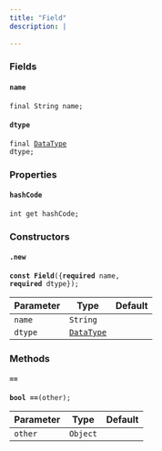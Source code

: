 ```yaml
---
title: "Field"
description: |
  
---
```



### Fields
#### `name`
<code>final String name;</code>


#### `dtype`
<code>final [DataType] dtype;</code>


### Properties
#### `hashCode`
<code>int get hashCode;</code>


### Constructors
#### `.new`
<code><strong>const Field</strong>({<strong>required</strong> name, <strong>required</strong> dtype});</code>


Parameter|Type|Default|
-|-|-|
`name`|<code>String</code>||
`dtype`|<code>[DataType]</code>||
### Methods
#### `==`
<code><strong>bool ==</strong>(other);</code>


Parameter|Type|Default|
-|-|-|
`other`|<code>Object</code>||

[DataType]: /reference/classes/datatype